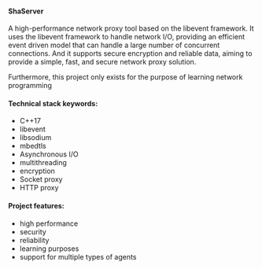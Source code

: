 #### ShaServer
A high-performance network proxy tool based on the libevent framework. 
It uses the libevent framework to handle network I/O, 
providing an efficient event driven model that can handle a large number of concurrent connections. 
And it supports secure encryption and reliable data, 
aiming to provide a simple, fast, and secure network proxy solution.

Furthermore, this project only exists for the purpose of learning network programming

#### Technical stack keywords: 
 - C++17 
 - libevent
 - libsodium
 - mbedtls
 - Asynchronous I/O
 - multithreading
 - encryption
 - Socket proxy
 - HTTP proxy

#### Project features: 
 - high performance
 - security
 - reliability
 - learning purposes
 - support for multiple types of agents

